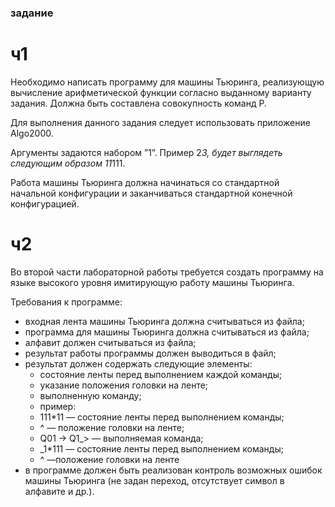 ### задание 
# ч1
Необходимо написать программу для машины Тьюринга, реализующую вычисление арифметической функции согласно выданному варианту задания. Должна быть составлена совокупность команд P.  

Для выполнения данного задания следует использовать приложение Algo2000.  

Аргументы задаются набором ”1”. Пример 2*3, будет выглядеть следующим образом 11*111.  

Работа машины Тьюринга должна начинаться со стандартной начальной конфигурации и заканчиваться стандартной конечной конфигурацией.  

# ч2
Во второй части лабораторной работы требуется создать программу на языке высокого уровня имитирующую работу машины Тьюринга.  

Требования к программе:  
- входная лента машины Тьюринга должна считываться из файла;
- программа для машины Тьюринга должна считываться из файла;
- алфавит должен считываться из файла;
- результат работы программы должен выводиться в файл;
- результат должен содержать следующие элементы:
  - состояние ленты перед выполнением каждой команды;
  - указание положения головки на ленте;
  - выполненную команду;
  - пример:
  - 111*11 — состояние ленты перед выполнением команды;
  -  ^ — положение головки на ленте;
  - Q01 -> Q1_> — выполняемая команда;
  - _1*111 — состояние ленты перед выполнением команды;
  -  ^ —положение головки на ленте
- в программе должен быть реализован контроль возможных ошибок машины Тьюринга (не задан переход, отсутствует символ в алфавите и др.).

